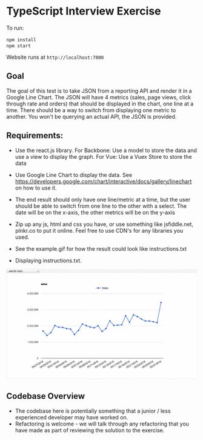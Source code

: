 # TypeScript Interview Exercise

To run: 
```
npm install
npm start
```

Website runs at `http://localhost:7000`

## Goal
The goal of this test is to take JSON from a reporting API and render it in a Google Line Chart. The JSON will have 4 metrics (sales, page views, click through rate and orders) that should be displayed in the chart, one line at a time. There should be a way to switch from displaying one metric to another.
You won't be querying an actual API, the JSON is provided.

## Requirements:
* Use the react.js library.
	For Backbone: Use a model to store the data and use a view to display the graph.
	For Vue: Use a Vuex Store to store the data
* Use Google Line Chart to display the data. See https://developers.google.com/chart/interactive/docs/gallery/linechart on how to use it.
* The end result should only have one line/metric at a time, but the user should be able to switch from one line to the other with a select. The date will be on the x-axis, the other metrics will be on the y-axis
* Zip up any js, html and css you have, or use something like jsfiddle.net, plnkr.co to put it online. Feel free to use CDN's for any libraries you used.

* See the example.gif for how the result could look like
instructions.txt
* Displaying instructions.txt.

![](./example.gif)

## Codebase Overview
* The codebase here is potentially something that a junior / less experienced developer may have worked on. 
* Refactoring is welcome - we will talk through any refactoring that you have made as part of reviewing the solution to the exercise.


